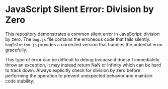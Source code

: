 # JavaScript Silent Error: Division by Zero

This repository demonstrates a common silent error in JavaScript: division by zero.  The `bug.js` file contains the erroneous code that fails silently.  `bugSolution.js` provides a corrected version that handles the potential error gracefully. 

This type of error can be difficult to debug because it doesn't immediately throw an exception, it may instead return NaN or Infinity which can be hard to track down.  Always explicitly check for division by zero before performing the operation to prevent unexpected behavior and maintain code stability.